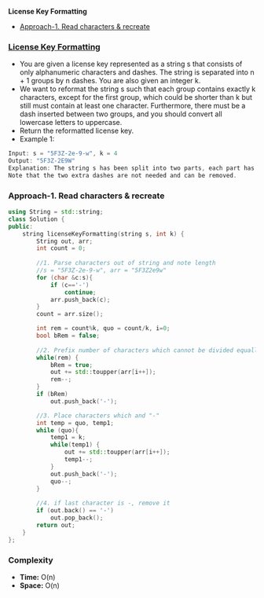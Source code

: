 **License Key Formatting**
- [Approach-1. Read characters & recreate](#a1)

### [License Key Formatting](https://leetcode.com/problems/license-key-formatting)
- You are given a license key represented as a string s that consists of only alphanumeric characters and dashes. The string is separated into n + 1 groups by n dashes. You are also given an integer k.
- We want to reformat the string s such that each group contains exactly k characters, except for the first group, which could be shorter than k but still must contain at least one character. Furthermore, there must be a dash inserted between two groups, and you should convert all lowercase letters to uppercase.
- Return the reformatted license key.
- Example 1:
```c
Input: s = "5F3Z-2e-9-w", k = 4
Output: "5F3Z-2E9W"
Explanation: The string s has been split into two parts, each part has 4 characters.
Note that the two extra dashes are not needed and can be removed.
```

<a name=a1></a>
### Approach-1. Read characters & recreate
```cpp
using String = std::string;
class Solution {
public:
    string licenseKeyFormatting(string s, int k) {
        String out, arr;
        int count = 0;
        
        //1. Parse characters out of string and note length
        //s = "5F3Z-2e-9-w", arr = "5F3Z2e9w"
        for (char &c:s){
            if (c=='-')
                continue;
            arr.push_back(c);
        }
        count = arr.size();

        int rem = count%k, quo = count/k, i=0;
        bool bRem = false;
        
        //2. Prefix number of characters which cannot be divided equally
        while(rem) {
            bRem = true;
            out += std::toupper(arr[i++]);
            rem--;
        }
        if (bRem)
            out.push_back('-');

        //3. Place characters which and "-"
        int temp = quo, temp1;
        while (quo){
            temp1 = k;
            while(temp1) {
                out += std::toupper(arr[i++]);
                temp1--;
            }
            out.push_back('-');
            quo--;
        }
        
        //4. if last character is -, remove it
        if (out.back() == '-')
            out.pop_back();
        return out;   
    }
};
```

### Complexity
- **Time:** O(n)
- **Space:** O(n)
